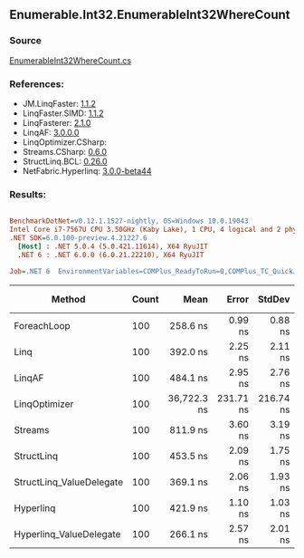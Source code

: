 ﻿## Enumerable.Int32.EnumerableInt32WhereCount

### Source
[EnumerableInt32WhereCount.cs](../LinqBenchmarks/Enumerable/Int32/EnumerableInt32WhereCount.cs)

### References:
- JM.LinqFaster: [1.1.2](https://www.nuget.org/packages/JM.LinqFaster/1.1.2)
- LinqFaster.SIMD: [1.1.2](https://www.nuget.org/packages/LinqFaster.SIMD/1.0.3)
- LinqFasterer: [2.1.0](https://www.nuget.org/packages/LinqFasterer/2.1.0)
- LinqAF: [3.0.0.0](https://www.nuget.org/packages/LinqAF/3.0.0.0)
- LinqOptimizer.CSharp: [](https://www.nuget.org/packages/LinqOptimizer.CSharp/)
- Streams.CSharp: [0.6.0](https://www.nuget.org/packages/Streams.CSharp/0.6.0)
- StructLinq.BCL: [0.26.0](https://www.nuget.org/packages/StructLinq/0.26.0)
- NetFabric.Hyperlinq: [3.0.0-beta44](https://www.nuget.org/packages/NetFabric.Hyperlinq/3.0.0-beta44)

### Results:
``` ini

BenchmarkDotNet=v0.12.1.1527-nightly, OS=Windows 10.0.19043
Intel Core i7-7567U CPU 3.50GHz (Kaby Lake), 1 CPU, 4 logical and 2 physical cores
.NET SDK=6.0.100-preview.4.21227.6
  [Host] : .NET 5.0.4 (5.0.421.11614), X64 RyuJIT
  .NET 6 : .NET 6.0.0 (6.0.21.22210), X64 RyuJIT

Job=.NET 6  EnvironmentVariables=COMPlus_ReadyToRun=0,COMPlus_TC_QuickJitForLoops=1,COMPlus_TieredPGO=1  Runtime=.NET 6.0  

```
|                   Method | Count |        Mean |     Error |    StdDev |  Ratio | RatioSD |  Gen 0 | Gen 1 | Gen 2 | Allocated |
|------------------------- |------ |------------:|----------:|----------:|-------:|--------:|-------:|------:|------:|----------:|
|              ForeachLoop |   100 |    258.6 ns |   0.99 ns |   0.88 ns |   1.00 |    0.00 | 0.0191 |     - |     - |      40 B |
|                     Linq |   100 |    392.0 ns |   2.25 ns |   2.11 ns |   1.52 |    0.01 | 0.0191 |     - |     - |      40 B |
|                   LinqAF |   100 |    484.1 ns |   2.95 ns |   2.76 ns |   1.87 |    0.01 | 0.0191 |     - |     - |      40 B |
|            LinqOptimizer |   100 | 36,722.3 ns | 231.71 ns | 216.74 ns | 141.95 |    1.03 | 9.7656 |     - |     - |  20,501 B |
|                  Streams |   100 |    811.9 ns |   3.60 ns |   3.19 ns |   3.14 |    0.02 | 0.1907 |     - |     - |     400 B |
|               StructLinq |   100 |    453.5 ns |   2.09 ns |   1.75 ns |   1.75 |    0.01 | 0.0458 |     - |     - |      96 B |
| StructLinq_ValueDelegate |   100 |    369.1 ns |   2.06 ns |   1.93 ns |   1.43 |    0.01 | 0.0191 |     - |     - |      40 B |
|                Hyperlinq |   100 |    421.9 ns |   1.10 ns |   1.03 ns |   1.63 |    0.01 | 0.0191 |     - |     - |      40 B |
|  Hyperlinq_ValueDelegate |   100 |    266.1 ns |   2.57 ns |   2.01 ns |   1.03 |    0.01 | 0.0191 |     - |     - |      40 B |
